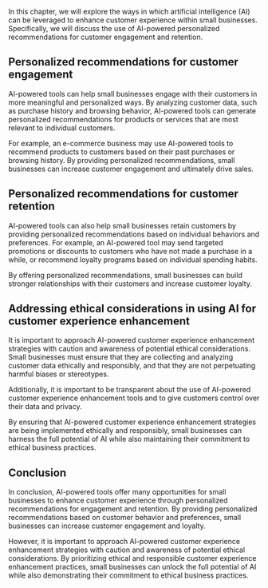 
In this chapter, we will explore the ways in which artificial intelligence (AI) can be leveraged to enhance customer experience within small businesses. Specifically, we will discuss the use of AI-powered personalized recommendations for customer engagement and retention.

Personalized recommendations for customer engagement
----------------------------------------------------

AI-powered tools can help small businesses engage with their customers in more meaningful and personalized ways. By analyzing customer data, such as purchase history and browsing behavior, AI-powered tools can generate personalized recommendations for products or services that are most relevant to individual customers.

For example, an e-commerce business may use AI-powered tools to recommend products to customers based on their past purchases or browsing history. By providing personalized recommendations, small businesses can increase customer engagement and ultimately drive sales.

Personalized recommendations for customer retention
---------------------------------------------------

AI-powered tools can also help small businesses retain customers by providing personalized recommendations based on individual behaviors and preferences. For example, an AI-powered tool may send targeted promotions or discounts to customers who have not made a purchase in a while, or recommend loyalty programs based on individual spending habits.

By offering personalized recommendations, small businesses can build stronger relationships with their customers and increase customer loyalty.

Addressing ethical considerations in using AI for customer experience enhancement
---------------------------------------------------------------------------------

It is important to approach AI-powered customer experience enhancement strategies with caution and awareness of potential ethical considerations. Small businesses must ensure that they are collecting and analyzing customer data ethically and responsibly, and that they are not perpetuating harmful biases or stereotypes.

Additionally, it is important to be transparent about the use of AI-powered customer experience enhancement tools and to give customers control over their data and privacy.

By ensuring that AI-powered customer experience enhancement strategies are being implemented ethically and responsibly, small businesses can harness the full potential of AI while also maintaining their commitment to ethical business practices.

Conclusion
--------------------------

In conclusion, AI-powered tools offer many opportunities for small businesses to enhance customer experience through personalized recommendations for engagement and retention. By providing personalized recommendations based on customer behavior and preferences, small businesses can increase customer engagement and loyalty.

However, it is important to approach AI-powered customer experience enhancement strategies with caution and awareness of potential ethical considerations. By prioritizing ethical and responsible customer experience enhancement practices, small businesses can unlock the full potential of AI while also demonstrating their commitment to ethical business practices.
